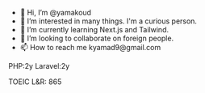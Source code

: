 - 👋 Hi, I’m @yamakoud
- 👀 I’m interested in many things. I'm a curious person.
- 🌱 I’m currently learning Next.js and Tailwind.
- 💞️ I’m looking to collaborate on foreign people.
- 📫 How to reach me kyamad9<!--asdfjkl;jsa;l@dasd.com.comcom.comkf-->@<!--asdfjkl;jsa;l@dasd.com.comcom.comkf-->gmail<!--asdfjkl;jsa;l@dasd.com.comcom.comkf-->.com

PHP:2y
Laravel:2y

TOEIC L&R: 865

<!---
yamakoud/yamakoud is a ✨ special ✨ repository because its `README.md` (this file) appears on your GitHub profile.
You can click the Preview link to take a look at your changes.
--->
